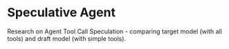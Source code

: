 # Speculative Agent

Research on Agent Tool Call Speculation - comparing target model (with all tools) and draft model (with simple tools).

